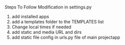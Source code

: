 Steps To Follow
Modification in settings.py
1. add installed apps
2. add a templates folder to the TEMPLATES list
3. Change local times if needed
4. add static and media URL and dirs
5. add static file config in urls.py file of main projectapp
